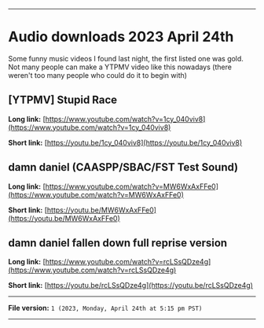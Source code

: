 
***

# Audio downloads 2023 April 24th

Some funny music videos I found last night, the first listed one was gold. Not many people can make a YTPMV video like this nowadays (there weren't too many people who could do it to begin with)

## [YTPMV] Stupid Race 

**Long link:** [https://www.youtube.com/watch?v=1cy_040viv8](https://www.youtube.com/watch?v=1cy_040viv8)

**Short link:** [https://youtu.be/1cy_040viv8](https://youtu.be/1cy_040viv8)

## damn daniel (CAASPP/SBAC/FST Test Sound)

**Long link:** [https://www.youtube.com/watch?v=MW6WxAxFFe0](https://www.youtube.com/watch?v=MW6WxAxFFe0)

**Short link:** [https://youtu.be/MW6WxAxFFe0](https://youtu.be/MW6WxAxFFe0)

## damn daniel fallen down full reprise version

**Long link:** [https://www.youtube.com/watch?v=rcLSsQDze4g](https://www.youtube.com/watch?v=rcLSsQDze4g)

**Short link:** [https://youtu.be/rcLSsQDze4g](https://youtu.be/rcLSsQDze4g)

<!-- Template
**Long link:** []()

**Short link:** []()
!-->

***

**File version:** `1 (2023, Monday, April 24th at 5:15 pm PST)`

***
